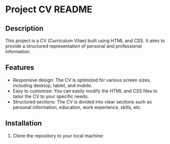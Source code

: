 # Project CV README

## Description
This project is a CV (Curriculum Vitae) built using HTML and CSS. It aims to provide a structured representation of personal and professional information.

## Features
- Responsive design: The CV is optimized for various screen sizes, including desktop, tablet, and mobile.
- Easy to customize: You can easily modify the HTML and CSS files to tailor the CV to your specific needs.
- Structured sections: The CV is divided into clear sections such as personal information, education, work experience, skills, etc.

## Installation
1. Clone the repository to your local machine:
